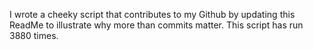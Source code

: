 I wrote a cheeky script that contributes to my Github by updating this ReadMe to illustrate why more than commits matter. This script has run 3880 times.